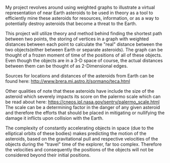 My project revolves around using weighted graphs to illustrate a virtual representation of near Earth asteroids to be used in theory as a tool to efficiently mine these asteroids for resources, information, or as a way to potentially destroy asteroids that become a threat to the Earth.



This project will utilize theory and method behind finding the shortest path between two points, the storing of vertices in a graph with weighted distances between each point to calculate the "real" distance between the two objects(either between Earth or separate asteroids). The graph can be thought of a frozen moment of time of the positions of all of these objects. Even though the objects are in a 3-D space of course, the actual distances between them can be thought of as 2-Dimensional edges.


Sources for locations and distances of the asteroids from Earth can be found here: http://www.brera.mi.astro.it/sormano/teca.html 


Other qualities of note that these asteroids have include the size of the asteroid which severely impacts its score on the palermo scale which can be read about here: https://cneos.jpl.nasa.gov/sentry/palermo_scale.html
The scale can be a determining factor in the danger of any given asteroid and therefore the efforts that should be placed in mitigating or nullifying the damage it inflicts upon collision with the Earth.

The complexity of constantly accelerating objects in space (due to the elliptical orbits of these bodies) makes predicting the motion of the asteroids, based on the gravitational pull and respective velocities of the objects during the "travel" time of the explorer, far too complex. Therefore the velocities and consequently the positions of the objects will not be considered beyond their initial positions.



